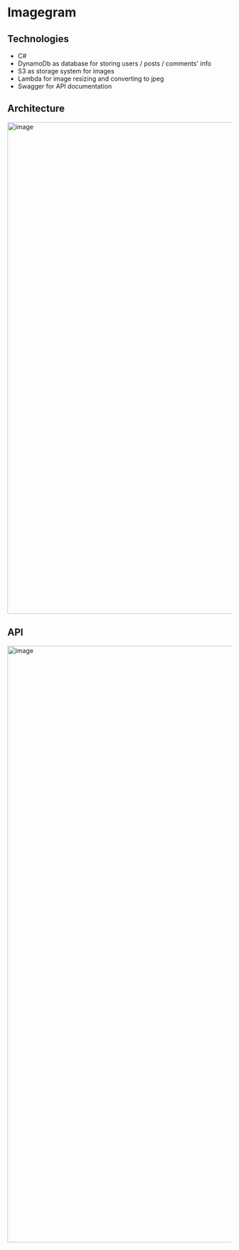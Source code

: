 # Imagegram
## Technologies
* C#
* DynamoDb as database for storing users / posts / comments' info
* S3 as storage system for images
* Lambda for image resizing and converting to jpeg
* Swagger for API documentation

## Architecture
<img width="1102" alt="image" src="https://user-images.githubusercontent.com/22280400/200049744-873912dc-ac26-4a48-81c3-ec4632bac96b.png">


## API
<img width="1337" alt="image" src="https://user-images.githubusercontent.com/22280400/200042438-6240ac49-a7c6-4c54-be98-95dcb1f6988d.png">
